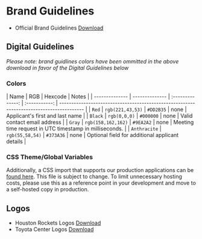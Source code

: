 # Brand Guidelines
- Official Brand Guidelines [Download](https://hou-public.s3.amazonaws.com/shared/rockets-brand-guidelines.pdf)

## Digital Guidelines
*Please note: brand guidlines colors have been ommitted in the above download in favor of the Digital Guidelines below*

### Colors
| Name | RGB | Hexcode | Notes |
| -------------- | -------------- | :--------------: | :-----------: | ---------------------------------------------------------------------------------------- |
| `Red` | `rgb(221,43,53)` | `#DD2B35` | none | Applicant's first and last name |
| `Black` | `rgb(0,0,0)` | `#000000` | none | Valid contact email address |
| `Gray` | `rgb(158,162,162)` | `#9EA2A2` | none | Meeting time request in UTC timestamp in milliseconds. |
| `Anthracite` | `rgb(55,58,54)` | `#373A36` | none | Optional field for additional applicant details |

### CSS Theme/Global Variables
Additionally, a CSS import that supports our production applications can be [found here](https://hou-public.s3.amazonaws.com/web/imports/rockets/css/variables/main.css). This file is subject to change. To limit unnecessary hosting costs, please use this as a reference point in your development and move to a self-hosted copy in production.

## Logos
- Houston Rockets Logos [Download](https://hou-public.s3.amazonaws.com/shared/rockets-logos.pdf)
- Toyota Center Logos [Download](https://hou-public.s3.amazonaws.com/shared/toyota-center-logos.pdf)